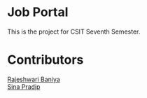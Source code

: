 # Job Portal
This is the project for CSIT Seventh Semester.

# Contributors
[Rajeshwari Baniya](https://github.com/rajeshwaribaniya)
<br/>
[Sina Pradip](https://github.com/sinapradip)

